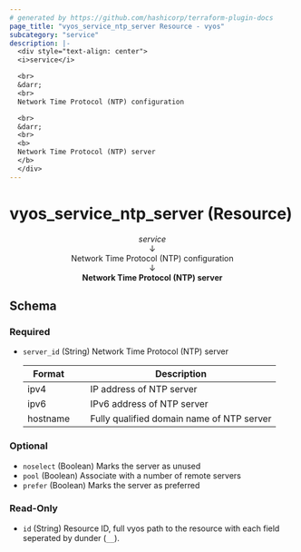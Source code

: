 ```yaml
---
# generated by https://github.com/hashicorp/terraform-plugin-docs
page_title: "vyos_service_ntp_server Resource - vyos"
subcategory: "service"
description: |-
  <div style="text-align: center">
  <i>service</i>

  <br>
  &darr;
  <br>
  Network Time Protocol (NTP) configuration

  <br>
  &darr;
  <br>
  <b>
  Network Time Protocol (NTP) server
  </b>
  </div>
---
```


# vyos_service_ntp_server (Resource)

<div style="text-align: center">
<i>service</i>

<br>
&darr;
<br>
Network Time Protocol (NTP) configuration

<br>
&darr;
<br>
<b>
Network Time Protocol (NTP) server
</b>
</div>



<!-- schema generated by tfplugindocs -->
## Schema

### Required

- `server_id` (String) Network Time Protocol (NTP) server

    |  Format &emsp; | Description  |
    |----------|---------------|
    |  ipv4  &emsp; |  IP address of NTP server  |
    |  ipv6  &emsp; |  IPv6 address of NTP server  |
    |  hostname  &emsp; |  Fully qualified domain name of NTP server  |

### Optional

- `noselect` (Boolean) Marks the server as unused
- `pool` (Boolean) Associate with a number of remote servers
- `prefer` (Boolean) Marks the server as preferred

### Read-Only

- `id` (String) Resource ID, full vyos path to the resource with each field seperated by dunder (`__`).
